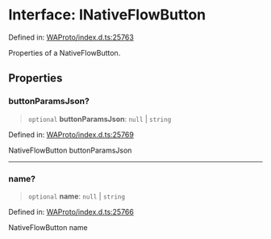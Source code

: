 # Interface: INativeFlowButton

Defined in: [WAProto/index.d.ts:25763](https://github.com/Fokusdotid/bail/blob/0fe6346a5ff68a74eb71890335c982b44e2da604/WAProto/index.d.ts#L25763)

Properties of a NativeFlowButton.

## Properties

### buttonParamsJson?

> `optional` **buttonParamsJson**: `null` \| `string`

Defined in: [WAProto/index.d.ts:25769](https://github.com/Fokusdotid/bail/blob/0fe6346a5ff68a74eb71890335c982b44e2da604/WAProto/index.d.ts#L25769)

NativeFlowButton buttonParamsJson

***

### name?

> `optional` **name**: `null` \| `string`

Defined in: [WAProto/index.d.ts:25766](https://github.com/Fokusdotid/bail/blob/0fe6346a5ff68a74eb71890335c982b44e2da604/WAProto/index.d.ts#L25766)

NativeFlowButton name
